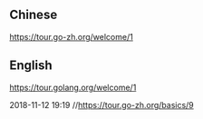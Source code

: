 ## Chinese
https://tour.go-zh.org/welcome/1
## English
https://tour.golang.org/welcome/1


2018-11-12 19:19
//https://tour.go-zh.org/basics/9